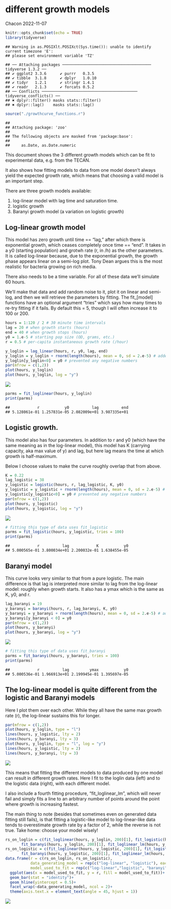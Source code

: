 different growth models
================
Chacon
2022-11-07

``` r
knitr::opts_chunk$set(echo = TRUE)
library(tidyverse)
```

    ## Warning in as.POSIXlt.POSIXct(Sys.time()): unable to identify current timezone 'E':
    ## please set environment variable 'TZ'

    ## ── Attaching packages ─────────────────────────────────────── tidyverse 1.3.2 ──
    ## ✔ ggplot2 3.3.6      ✔ purrr   0.3.5 
    ## ✔ tibble  3.1.8      ✔ dplyr   1.0.10
    ## ✔ tidyr   1.2.1      ✔ stringr 1.4.1 
    ## ✔ readr   2.1.3      ✔ forcats 0.5.2 
    ## ── Conflicts ────────────────────────────────────────── tidyverse_conflicts() ──
    ## ✖ dplyr::filter() masks stats::filter()
    ## ✖ dplyr::lag()    masks stats::lag()

``` r
source("./growthcurve_functions.r")
```

    ## 
    ## Attaching package: 'zoo'
    ## 
    ## The following objects are masked from 'package:base':
    ## 
    ##     as.Date, as.Date.numeric

This document shows the 3 different growth models which can be fit to
experimental data, e.g. from the TECAN.

It also shows how fitting models to data from one model doesn’t always
yield the expected growth rate, which means that choosing a valid model
is an important step.

There are three growth models available:

1.  log-linear model with lag time and saturation time.
2.  logistic growth
3.  Baranyi growth model (a variation on logistic growth)

## Log-linear growth model

This model has zero growth until time == “lag,” after which there is
exponential growth, which ceases completely once time == “end”. It takes
in a y0 (starting population) and grotwh rate (r, in /h) as the other
parameters. It is called log-linear because, due to the exponential
growth, the growth phase appears linear on a semi-log plot. Tony Dean
argues this is the most realistic for bacteria growing on rich media.

There also needs to be a time variable. For all of these data we’ll
simulate 60 hours.

We’ll make that data and add random noise to it, plot it on linear and
semi-log, and then we will retrieve the parameters by fitting. The
fit\_\[model\] functions have an optional argument “tries” which says
how many times to re-try fitting if it fails. By default this = 5,
though I will often increase it to 100 or 200.

``` r
hours = 1:120 / 2 # 30 minute time intervals
lag = 20 # when growth starts (hours)
end = 40 # when growth stops (hours)
y0 = 1.e-5 # starting pop size (OD, grams, etc.)
r = 0.5 # per-capita instantaneous growth rate (/hour)

y_loglin = log_linear(hours, r, y0, lag, end)
y_loglin = y_loglin + rnorm(length(hours), mean = 0, sd = 2.e-5) # added noise
y_loglin[y_loglin<0] = y0 # prevented any negative numbers
par(mfrow = c(1,2))
plot(hours, y_loglin)
plot(hours, y_loglin, log = "y")
```

![](different_growth_models_files/figure-gfm/loglin-1.png)<!-- -->

``` r
parms = fit_loglinear(hours, y_loglin)
print(parms)
```

    ##            r           y0          lag          end 
    ## 5.128061e-01 1.257831e-05 2.082009e+01 3.987335e+01

## Logistic growth.

This model also has four parameters. In addition to r and y0 (which have
the same meaning as in the log-linear model), this model has K (carrying
capacity, aka max value of y) and lag, but here lag means the time at
which growth is half-maximum.

Below I choose values to make the curve roughly overlap that from above.

``` r
K = 0.22
lag_logistic = 38
y_logistic = logistic(hours, r, lag_logistic, K, y0)
y_logistic = y_logistic + rnorm(length(hours), mean = 0, sd = 2.e-5) # added noise
y_logistic[y_logistic<0] = y0 # prevented any negative numbers
par(mfrow = c(1,2))
plot(hours, y_logistic)
plot(hours, y_logistic, log = "y")
```

![](different_growth_models_files/figure-gfm/logistic-1.png)<!-- -->

``` r
# fitting this type of data uses fit_logistic
parms = fit_logistic(hours, y_logistic, tries = 100)
print(parms)
```

    ##            r          lag            K           y0 
    ## 5.000565e-01 3.800034e+01 2.200032e-01 1.638455e-05

## Baranyi model

This curve looks very similar to that from a pure logistic. The main
difference is that lag is interpreted more similar to lag from the
log-linear model: roughly when growth starts. It also has a ymax which
is the same as K, y0, and r.

``` r
lag_baranyi = 19
y_baranyi = baranyi(hours, r, lag_baranyi, K, y0)
y_baranyi = y_baranyi + rnorm(length(hours), mean = 0, sd = 2.e-5) # added noise
y_baranyi[y_baranyi < 0] = y0
par(mfrow = c(1,2))
plot(hours, y_baranyi)
plot(hours, y_baranyi, log = "y")
```

![](different_growth_models_files/figure-gfm/baranyi-1.png)<!-- -->

``` r
# fitting this type of data uses fit_baranyi
parms = fit_baranyi(hours, y_baranyi, tries = 100)
print(parms)
```

    ##            r          lag         ymax           y0 
    ## 5.000536e-01 1.966913e+01 2.199945e-01 1.395697e-05

## The log-linear model is quite different from the logistic and Baranyi models

Here I plot them over each other. While they all have the same max
growth rate (r), the log-linear sustains this for longer.

``` r
par(mfrow = c(1,2))
plot(hours, y_loglin, type = "l")
lines(hours, y_logistic, lty = 2)
lines(hours, y_baranyi, lty = 3)
plot(hours, y_loglin, type = "l", log = "y")
lines(hours, y_logistic, lty = 2)
lines(hours, y_baranyi, lty = 3)
```

![](different_growth_models_files/figure-gfm/plotall-1.png)<!-- -->

This means that fitting the different models to data produced by one
model can result in different growth rates. Here I fit to the loglin
data (left) and to the logistic data (right), with each different model.

I also include a fourth fitting procedure, “fit_loglinear_lm”, which
will never fail and simply fits a line to an arbitrary number of points
around the point where growth is increasing fastest.

The main thing to note (besides that sometimes even on generated data
fitting still fails), is that fitting a logistic-like model to
log-linear-like data tends to overestimate growth rate by a factor of 2,
while the reverse is not true. Take home: choose your model wisely!

``` r
rs_on_loglin = c(fit_loglinear(hours, y_loglin, 200)[1], fit_logistic(hours, y_loglin, 200)[1],
       fit_baranyi(hours, y_loglin, 200)[1], fit_loglinear_lm(hours, y_loglin, surround = 5))
rs_on_logistic = c(fit_loglinear(hours, y_logistic, 200)[1], fit_logistic(hours, y_logistic, 200)[1],
       fit_baranyi(hours, y_logistic, 200)[1], fit_loglinear_lm(hours, y_logistic, surround = 5))
data.frame(r = c(rs_on_loglin, rs_on_logistic),
           data_generating_model = rep(c("log-linear", "logistic"), each = 4),
           model_used_to_fit = rep(c("log-linear","logistic", "baranyi", "line through fastest growth"),2)) %>%
  ggplot(aes(x = model_used_to_fit, y = r, fill = model_used_to_fit))+
  geom_bar(stat = "identity")+
  geom_hline(yintercept = 0.5)+
  facet_wrap(~data_generating_model, ncol = 2)+
  theme(axis.text.x = element_text(angle = 45, hjust = 1))
```

![](different_growth_models_files/figure-gfm/comparemodels-1.png)<!-- -->
